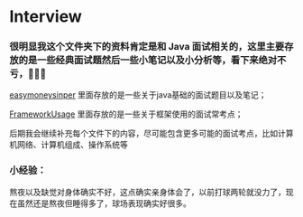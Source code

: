 # Interview

### 很明显我这个文件夹下的资料肯定是和 Java 面试相关的，这里主要存放的是一些经典面试题然后一些小笔记以及小分析等，看下来绝对不亏，🐛🐛🐛

[easymoneysinper](https://github.com/yjiewei/BeGreat/tree/master/Interview/easymoneysniper) 里面存放的是一些关于java基础的面试题目以及笔记；

[FrameworkUsage](https://github.com/yjiewei/BeGreat/tree/master/Interview/FrameworkUsage) 里面存放的是一些关于框架使用的面试常考点；

后期我会继续补充每个文件下的内容，尽可能包含更多可能的面试考点，比如计算机网络、计算机组成、操作系统等

### 小经验：

熬夜以及缺觉对身体确实不好，这点确实亲身体会了，以前打球两轮就没力了，现在虽然还是熬夜但睡得多了，球场表现确实好很多。








